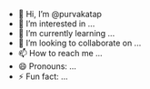 - 👋 Hi, I’m @purvakatap
- 👀 I’m interested in ...
- 🌱 I’m currently learning ...
- 💞️ I’m looking to collaborate on ...
- 📫 How to reach me ...
- 😄 Pronouns: ...
- ⚡ Fun fact: ...

<!---
purvakatap/purvakatap is a ✨ special ✨ repository because its `README.md` (this file) appears on your GitHub profile.
You can click the Preview link to take a look at your changes.
--->
